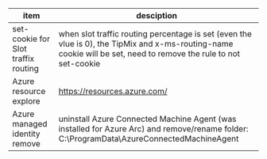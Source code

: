 |item|desciption|
|-|-|
|set-cookie for Slot traffix routing| when slot traffic routing percentage is set (even the vlue is 0), the TipMix and x-ms-routing-name cookie will be set, need to remove the rule to not set-cookie|
|Azure resource explore|https://resources.azure.com/|
|Azure managed identity remove|uninstall Azure Connected Machine Agent (was installed for Azure Arc) and remove/rename folder: C:\ProgramData\AzureConnectedMachineAgent |
